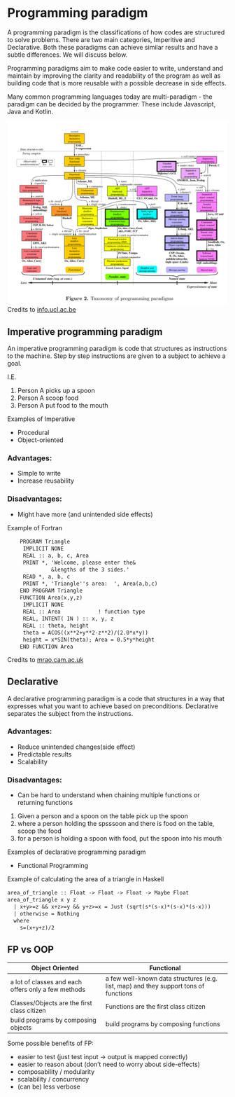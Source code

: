 # Programming paradigm

A programming paradigm is the classifications of how codes are structured to solve problems.
There are two main categories, Imperitive and Declarative. Both these paradigms can achieve similar results and have a subtle differences. We will discuss below.

Programming paradigms aim to make code easier to write, understand and maintain by improving the clarity and readability of the program as well as building code that is more reusable with a possible decrease in side effects.

Many common programming languages today are multi-paradigm - the paradigm can be decided by the programmer. These include Javascript, Java and Kotlin.

![paradigms](./_media/taxonomyOfProgrammingParadigms.png)
Credits to [info.ucl.ac.be](https://www.info.ucl.ac.be/~pvr/VanRoyChapter.pdf)

## Imperative programming paradigm

An imperative programming paradigm is code that structures as instructions to the machine. Step by step instructions are given to a subject to achieve a goal.

I.E.

1. Person A picks up a spoon
2. Person A scoop food
3. Person A put food to the mouth

Examples of Imperative

- Procedural
- Object-oriented

### Advantages:

- Simple to write
- Increase reusability

### Disadvantages:

- Might have more (and unintended side effects)

Example of Fortran

```
    PROGRAM Triangle
     IMPLICIT NONE
     REAL :: a, b, c, Area
     PRINT *, 'Welcome, please enter the&
              &lengths of the 3 sides.'
     READ *, a, b, c
     PRINT *, 'Triangle''s area:  ', Area(a,b,c)
    END PROGRAM Triangle
    FUNCTION Area(x,y,z)
     IMPLICIT NONE
     REAL :: Area            ! function type
     REAL, INTENT( IN ) :: x, y, z
     REAL :: theta, height
     theta = ACOS((x**2+y**2-z**2)/(2.0*x*y))
     height = x*SIN(theta); Area = 0.5*y*height
    END FUNCTION Area
```

Credits to [mrao.cam.ac.uk](http://www.mrao.cam.ac.uk/~pa/f90Notes/HTMLNotesnode40.html)

## Declarative

A declarative programming paradigm is a code that structures in a way that expresses what you want to achieve based on preconditions. Declarative separates the subject from the instructions.

### Advantages:

- Reduce unintended changes(side effect)
- Predictable results
- Scalability

### Disadvantages:

- Can be hard to understand when chaining multiple functions or returning functions

1. Given a person and a spoon on the table pick up the spoon
2. where a person holding the spsssoon and there is food on the table, scoop the food
3. for a person is holding a spoon with food, put the spoon into his mouth

Examples of declarative programming paradigm

- Functional Programming

Example of calculating the area of a triangle in Haskell

```
area_of_triangle :: Float -> Float -> Float -> Maybe Float
area_of_triangle x y z
  | x+y>=z && x+z>=y && y+z>=x = Just (sqrt(s*(s-x)*(s-x)*(s-x)))
  | otherwise = Nothing
  where
    s=(x+y+z)/2
```

## FP vs OOP

| Object Oriented                                     | Functional                                                                           |
| --------------------------------------------------- | ------------------------------------------------------------------------------------ |
| a lot of classes and each offers only a few methods | a few well-known data structures (e.g. list, map) and they support tons of functions |
| Classes/Objects are the first class citizen         | Functions are the first class citizen                                                |
| build programs by composing objects                 | build programs by composing functions                                                |

Some possible benefits of FP:
- easier to test (just test input -> output is mapped correctly)
- easier to reason about (don’t need to worry about side-effects)
- composability / modularity
- scalability / concurrency
- (can be) less verbose
